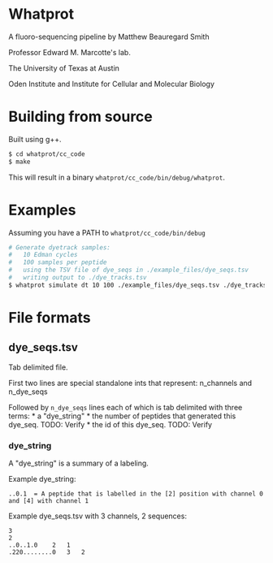 # Whatprot

A fluoro-sequencing pipeline by Matthew Beauregard Smith

Professor Edward M. Marcotte's lab.

The University of Texas at Austin

Oden Institute and Institute for Cellular and Molecular Biology


# Building from source

Built using g++.

```bash
$ cd whatprot/cc_code
$ make
```

This will result in a binary `whatprot/cc_code/bin/debug/whatprot`.

# Examples

Assuming you have a PATH to `whatprot/cc_code/bin/debug`

```bash
# Generate dyetrack samples:
#   10 Edman cycles
#   100 samples per peptide
#   using the TSV file of dye_seqs in ./example_files/dye_seqs.tsv
#   writing output to ./dye_tracks.tsv
$ whatprot simulate dt 10 100 ./example_files/dye_seqs.tsv ./dye_tracks.tsv

```

# File formats

## dye_seqs.tsv

Tab delimited file.

First two lines are special standalone ints that represent: n_channels and n_dye_seqs

Followed by `n_dye_seqs` lines each of which is tab delimited with three terms:
    * a "dye_string"
    * the number of peptides that generated this dye_seq. TODO: Verify
    * the id of this dye_seq. TODO: Verify

### dye_string
A "dye_string" is a summary of a labeling.

Example dye_string:
```
..0.1  = A peptide that is labelled in the [2] position with channel 0 and [4] with channel 1
```


Example dye_seqs.tsv with 3 channels, 2 sequences:

```
3
2
..0..1.0	2	1
.220........0	3	2
```